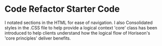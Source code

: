 # Code Refactor Starter Code
I notated sections in the HTML for ease of navigation.
I also Consolidated styles in the .CSS file to help provide a logical context
'core' class has been introduced to help clients understand how the logical flow of Horiseon's 'core principles' deliver benefits.

